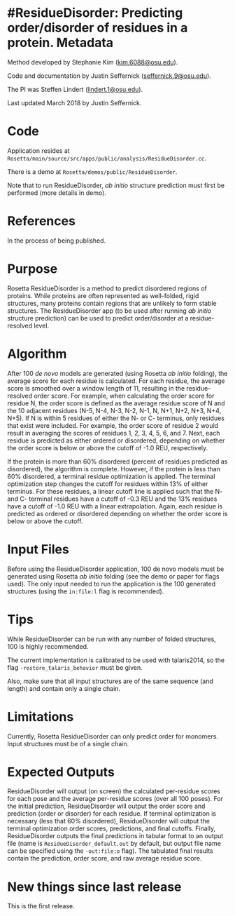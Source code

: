 #ResidueDisorder: Predicting order/disorder of residues in a protein.
Metadata
========
Method developed by Stephanie Kim (kim.6088@osu.edu).

Code and documentation by Justin Seffernick (seffernick.9@osu.edu).

The PI was Steffen Lindert (lindert.1@osu.edu).

Last updated March 2018 by Justin Seffernick. 

Code
====

Application resides at `Rosetta/main/source/src/apps/public/analysis/ResidueDisorder.cc`.

There is a demo at `Rosetta/demos/public/ResidueDisorder`.

Note that to run ResidueDisorder, _ab initio_ structure prediction must first be performed (more details in demo).

References
==========

In the process of being published.

Purpose
=======

Rosetta ResidueDisorder is a method to predict disordered regions of proteins. While proteins are often represented as well-folded, rigid structures, many proteins contain regions that are unlikely to form stable structures. The ResidueDisorder app (to be used after running _ab initio_ structure prediction) can be used to predict order/disorder at a residue-resolved level.

Algorithm
=========

After 100 _de novo_ models are generated (using Rosetta _ab initio_ folding), the average score for each residue is calculated. For each residue, the average score is smoothed over a window length of 11, resulting in the residue-resolved order score. For example, when calculating the order score for residue N, the order score is defined as the average residue score of N and the 10 adjacent residues (N-5, N-4, N-3, N-2, N-1, N, N+1, N+2, N+3, N+4, N+5). If N is within 5 residues of either the N- or C- terminus, only residues that exist were included. For example, the order score of residue 2 would result in averaging the scores of residues 1, 2, 3, 4, 5, 6, and 7. Next, each residue is predicted as either ordered or disordered, depending on whether the order score is below or above the cutoff of -1.0 REU, respectively.

If the protein is more than 60% disordered (percent of residues predicted as disordered), the algorithm is complete. However, if the protein is less than 60% disordered, a terminal residue optimization is applied. The terminal optimization step changes the cutoff for residues within 13% of either terminus. For these residues, a linear cutoff line is applied such that the N- and C- terminal residues have a cutoff of -0.3 REU and the 13% residues have a cutoff of -1.0 REU with a linear extrapolation. Again, each residue is predicted as ordered or disordered depending on whether the order score is below or above the cutoff.

Input Files
===========

Before using the ResidueDisorder application, 100 de novo models must be generated using Rosetta _ab initio_ folding (see the demo or paper for flags used). The only input needed to run the application is the 100 generated structures (using the `in:file:l` flag is recommended).

Tips
====

While ResidueDisorder can be run with any number of folded structures, 100 is highly recommended. 

The current implementation is calibrated to be used with talaris2014, so the flag `-restore_talaris_behavior` must be given.

Also, make sure that all input structures are of the same sequence (and length) and contain only a single chain.

Limitations
===========

Currently, Rosetta ResidueDisorder can only predict order for monomers. Input structures must be of a single chain.

Expected Outputs
================

ResidueDisorder will output (on screen) the calculated per-residue scores for each pose and the average per-residue scores (over all 100 poses). For the initial prediction, ResidueDisorder will output the order score and prediction (order or disorder) for each residue. If terminal optimization is necessary (less that 60% disordered), ResidueDisorder will output the terminal optimization order scores, predictions, and final cutoffs. Finally, ResidueDisorder outputs the final predictions in tabular format to an output file (name is `ResidueDisorder_default.out` by default, but output file name can be specified using the `-out:file:o` flag). The tabulated final results contain the prediction, order score, and raw average residue score.

New things since last release
=============================

This is the first release.


